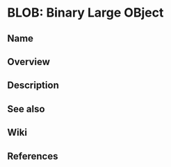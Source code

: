 # BLOB: Binary Large OBject

## Name

## Overview

## Description

## See also

## Wiki

## References
